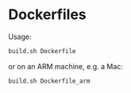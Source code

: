 # Dockerfiles

Usage:

```bash
build.sh Dockerfile
```

or on an ARM machine, e.g. a Mac:

```bash
build.sh Dockerfile_arm
```
